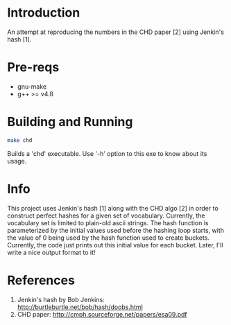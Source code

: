 # Introduction
An attempt at reproducing the numbers in the CHD paper [2] using Jenkin's hash [1].

# Pre-reqs
* gnu-make
* g++ >= v4.8

# Building and Running
```bash
make chd
```
Builds a 'chd' executable. Use '-h' option to this exe to know about its usage.

# Info
This project uses Jenkin's hash [1] along with the CHD algo [2] in order to construct
perfect hashes for a given set of vocabulary. Currently, the vocabulary set is
limited to plain-old ascii strings. The hash function is parameterized by the
initial values used before the hashing loop starts, with the value of 0 being
used by the hash function used to create buckets. Currently, the code just prints
out this initial value for each bucket. Later, I'll write a nice output format
to it!

# References
1. Jenkin's hash by Bob Jenkins: http://burtleburtle.net/bob/hash/doobs.html
2. CHD paper: http://cmph.sourceforge.net/papers/esa09.pdf
